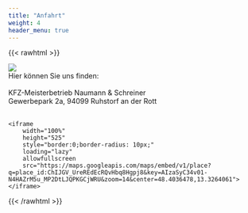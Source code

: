 ```yaml
---
title: "Anfahrt"
weight: 4
header_menu: true
---
```

{{< rawhtml >}}
    <br>
    <div class="wrap">
        <div class="floatleftmap">
            <img id="mappin" src="images/map-pin.png" />
        </div>
        <div class="floatrightmap">
            Hier können Sie uns finden:<br><br>
            <div class="address">
            KFZ-Meisterbetrieb Naumann & Schreiner<br>
            Gewerbepark 2a, 94099 Ruhstorf an der Rott<br><br>
            </div>
        </div>
    </div>

    <iframe
        width="100%"
        height="525"
        style="border:0;border-radius: 10px;"
        loading="lazy"
        allowfullscreen
        src="https://maps.googleapis.com/maps/embed/v1/place?q=place_id:ChIJGV_UreREdEcRQvHbq8Hgpj8&key=AIzaSyC34v01-N4HAZrM5u_MP2DtLJQPKGCjWRU&zoom=14&center=48.4036478,13.3264061">
    </iframe> 
{{< /rawhtml >}}